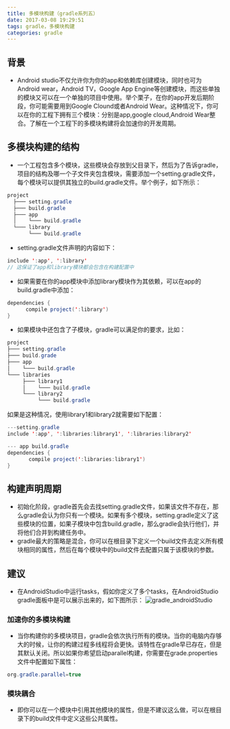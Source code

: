 ```yaml
---
title: 多模块构建（gradle系列五）
date: 2017-03-08 19:29:51
tags: gradle，多模块构建
categories: gradle
---
```

## 背景
- Android studio不仅允许你为你的app和依赖库创建模块，同时也可为Android wear，Android TV，Google App Engine等创建模块，而这些单独的模块又可以在一个单独的项目中使用。举个栗子，在你的app开发后期阶段，你可能需要用到Google Clound或者Android Wear。这种情况下，你可以在你的工程下拥有三个模块：分别是app,google cloud,Android Wear整合。了解在一个工程下的多模块构建将会加速你的开发周期。

## 多模块构建的结构
- 一个工程包含多个模块，这些模块会存放到父目录下，然后为了告诉gradle，项目的结构及哪一个子文件夹包含模块，需要添加一个setting.gradle文件，每个模块可以提供其独立的build.gradle文件。举个例子，如下所示：

``` java
project
  ├─── setting.gradle
  ├─── build.gradle
  ├─── app
  │    └─── build.gradle
  └─── library
       └─── build.gradle
```
- setting.gradle文件声明的内容如下：

``` java
include ':app', ':library'
// 这保证了app和library模块都会包含在构建配置中
```
- 如果需要在你的app模块中添加library模块作为其依赖，可以在app的build.gradle中添加：

``` java
dependencies {
      compile project(':library')
}
```
- 如果模块中还包含了子模块，gradle可以满足你的要求，比如：
``` java
project
├─── setting.gradle
├─── build.grade
├─── app
│    └─── build.gradle
└─── libraries
     ├─── library1
     │    └─── build.gradle
     └─── library2
          └─── build.gradle
```

如果是这种情况，使用library1和library2就需要如下配置：

``` java
---setting.gradle
include ':app', ':libraries:library1', ':libraries:library2'

--- app build.gradle
dependencies {
       compile project(':libraries:library1')
}
```
## 构建声明周期
- 初始化阶段，gradle首先会去找setting.gradle文件，如果该文件不存在，那么gradle会认为你只有一个模块。如果有多个模块，setting.gradle定义了这些模块的位置，如果子模块中包含build.gradle，那么gradle会执行他们，并将他们合并到构建任务中。
- gradle最大的策略是混合，你可以在根目录下定义一个build文件去定义所有模块相同的属性，然后在每个模块中的build文件去配置只属于该模块的参数。

## 建议
- 在AndroidStudio中运行tasks，假如你定义了多个tasks，在AndroidStudio gradle面板中是可以展示出来的，如下图所示：
![gradle_androidStudio](/upload/image/zlw/AndroidStudio_gradle.png)

### 加速你的多模块构建
- 当你构建你的多模块项目，gradle会依次执行所有的模块。当你的电脑内存够大的时候，让你的构建过程多线程将会更快。该特性在gradle早已存在，但是其默认关闭。所以如果你希望启动parallel构建，你需要在grade.properties文件中配置如下属性：

``` java
org.gradle.parallel=true
```
### 模块耦合
- 即你可以在一个模块中引用其他模块的属性，但是不建议这么做，可以在根目录下的build文件中定义这些公共属性。
